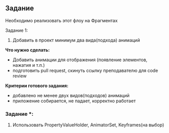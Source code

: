 ## Задание

Необходимо реализовать этот флоу на Фрагментах

Задание 1:

1. Добавить в проект минимум два вида(подхода) анимаций

**Что нужно сделать:**

- Добавить анимации для отображения (появление элементов, нажатия и т.п.)
- подготовить pull request, скинуть ссылку преподавателю для code review

**Критерии готового задания:**

- добавлено не менее двух видов(подходов) анимаций
- приложение собирается, не падает, корректно работает

### Задание *:

1. Использовать PropertyValueHolder, AnimatorSet, Keyframes(на выбор)